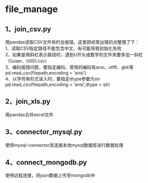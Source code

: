 # file_manage
## 1、join_csv.py
  用pandas读取CSV文件有时会报错，这里把经常出错的点整理了下：   
  1、读取CSV指定路径不能包含中文，有可能导致初始化失败  
  2、如果是用斜杠表示路径时，遇到U开头或数字的文件夹要多加一斜杠（\\\user、\\\001.csv）   
  3、编码报错问题，要指定编码，常用的编码有ansi、utf8、gbk等   
  pd.read_csv(filepath,encoding = 'ansi')   
  4、以字符串形式读入时，要指定dtype参数为str   
  pd.read_csv(filepath,encoding = 'ansi',dtype = str)   

## 2、join_xls.py
  用pandas合并excel文件  
  
## 3、connector_mysql.py
  使用mysql-connector库连接本地mysql数据库进行数据处理  
  
## 4、connect_mongodb.py
  使用远程连接，将json数据上传至mongodb中





